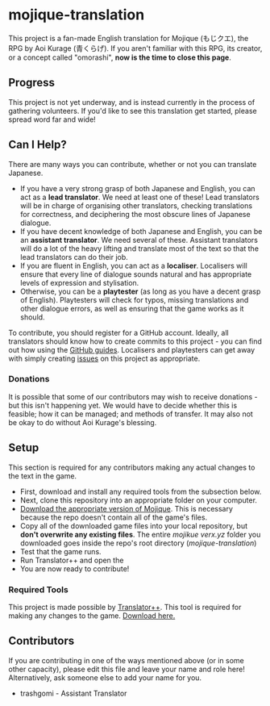 # mojique-translation

This project is a fan-made English translation for Mojique (もじクエ), the RPG by Aoi Kurage (青くらげ). If you aren't familiar with this RPG, its creator, or a concept called "omorashi", **now is the time to close this page**.

## Progress

This project is not yet underway, and is instead currently in the process of gathering volunteers. If you'd like to see this translation get started, please spread word far and wide!

## Can I Help?

There are many ways you can contribute, whether or not you can translate Japanese.

* If you have a very strong grasp of both Japanese and English, you can act as a **lead translator**. We need at least one of these! Lead translators will be in charge of organising other translators, checking translations for correctness, and deciphering the most obscure lines of Japanese dialogue.
* If you have decent knowledge of both Japanese and English, you can be an **assistant translator**. We need several of these. Assistant translators will do a lot of the heavy lifting and translate most of the text so that the lead translators can do their job.
* If you are fluent in English, you can act as a **localiser**. Localisers will ensure that every line of dialogue sounds natural and has appropriate levels of expression and stylisation.
* Otherwise, you can be a **playtester** (as long as you have a decent grasp of English). Playtesters will check for typos, missing translations and other dialogue errors, as well as ensuring that the game works as it should.

To contribute, you should register for a GitHub account. Ideally, all translators should know how to create commits to this project - you can find out how using the [GitHub guides](https://guides.github.com/).
Localisers and playtesters can get away with simply creating [issues](https://github.com/trashgomi/mojique-translation/issues) on this project as appropriate.

### Donations

It is possible that some of our contributors may wish to receive donations - but this isn't happening yet. We would have to decide whether this is feasible; how it can be managed; and methods of transfer. It may also not be okay to do without Aoi Kurage's blessing. 

## Setup

This section is required for any contributors making any actual changes to the text in the game.

* First, download and install any required tools from the subsection below.
* Next, clone this repository into an appropriate folder on your computer.
* [Download the appropriate version of Mojique](https://aokurage.booth.pm/items/966800). This is necessary because the repo doesn't contain all of the game's files.
* Copy all of the downloaded game files into your local repository, but **don't overwrite any existing files**. The entire _mojikue verx.yz_ folder you downloaded goes inside the repo's root directory (_mojique-translation_)
* Test that the game runs.
* Run Translator++ and open the 
* You are now ready to contribute!

### Required Tools

This project is made possible by [Translator++](https://forums.rpgmakerweb.com/index.php?threads/translator-game-translation-tool.102706/).
This tool is required for making any changes to the game. [Download here.](https://mega.nz/#F!P191mCib!f1gDY15BkUN20_61ikoAew)

## Contributors

If you are contributing in one of the ways mentioned above (or in some other capacity), please edit this file and leave your name and role here! Alternatively, ask someone else to add your name for you.

* trashgomi - Assistant Translator
